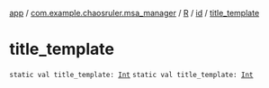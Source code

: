 [app](../../../index.md) / [com.example.chaosruler.msa_manager](../../index.md) / [R](../index.md) / [id](index.md) / [title_template](.)

# title_template

`static val title_template: `[`Int`](https://kotlinlang.org/api/latest/jvm/stdlib/kotlin/-int/index.html)
`static val title_template: `[`Int`](https://kotlinlang.org/api/latest/jvm/stdlib/kotlin/-int/index.html)